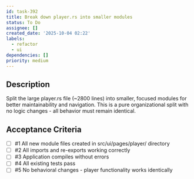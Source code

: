 ```yaml
---
id: task-392
title: Break down player.rs into smaller modules
status: To Do
assignee: []
created_date: '2025-10-04 02:22'
labels:
  - refactor
  - ui
dependencies: []
priority: medium
---
```


## Description

<!-- SECTION:DESCRIPTION:BEGIN -->
Split the large player.rs file (~2800 lines) into smaller, focused modules for better maintainability and navigation. This is a pure organizational split with no logic changes - all behavior must remain identical.
<!-- SECTION:DESCRIPTION:END -->

## Acceptance Criteria
<!-- AC:BEGIN -->
- [ ] #1 All new module files created in src/ui/pages/player/ directory
- [ ] #2 All imports and re-exports working correctly
- [ ] #3 Application compiles without errors
- [ ] #4 All existing tests pass
- [ ] #5 No behavioral changes - player functionality works identically
<!-- AC:END -->
